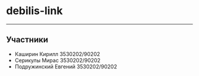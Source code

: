 # debilis-link
---
## Участники
* Каширин Кирилл 3530202/90202
* Серикулы Мирас 3530202/90202
* Подружинский Евгений 3530202/90202
